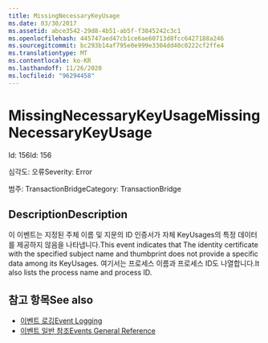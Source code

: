 ```yaml
---
title: MissingNecessaryKeyUsage
ms.date: 03/30/2017
ms.assetid: abce3542-29d8-4b51-ab5f-f3845242c3c1
ms.openlocfilehash: 445747aed47cb1ce6ae60713d8fcc6427188a246
ms.sourcegitcommit: bc293b14af795e0e999e3304dd40c0222cf2ffe4
ms.translationtype: MT
ms.contentlocale: ko-KR
ms.lasthandoff: 11/26/2020
ms.locfileid: "96294458"
---
```

# <a name="missingnecessarykeyusage"></a><span data-ttu-id="5ed4f-102">MissingNecessaryKeyUsage</span><span class="sxs-lookup"><span data-stu-id="5ed4f-102">MissingNecessaryKeyUsage</span></span>

<span data-ttu-id="5ed4f-103">Id: 156</span><span class="sxs-lookup"><span data-stu-id="5ed4f-103">Id: 156</span></span>  
  
 <span data-ttu-id="5ed4f-104">심각도: 오류</span><span class="sxs-lookup"><span data-stu-id="5ed4f-104">Severity: Error</span></span>  
  
 <span data-ttu-id="5ed4f-105">범주: TransactionBridge</span><span class="sxs-lookup"><span data-stu-id="5ed4f-105">Category: TransactionBridge</span></span>  
  
## <a name="description"></a><span data-ttu-id="5ed4f-106">Description</span><span class="sxs-lookup"><span data-stu-id="5ed4f-106">Description</span></span>  

 <span data-ttu-id="5ed4f-107">이 이벤트는 지정된 주체 이름 및 지문의 ID 인증서가 자체 KeyUsages의 특정 데이터를 제공하지 않음을 나타냅니다.</span><span class="sxs-lookup"><span data-stu-id="5ed4f-107">This event indicates that The identity certificate with the specified subject name and thumbprint does not provide a specific data among its KeyUsages.</span></span> <span data-ttu-id="5ed4f-108">여기서는 프로세스 이름과 프로세스 ID도 나열합니다.</span><span class="sxs-lookup"><span data-stu-id="5ed4f-108">It also lists the process name and process ID.</span></span>  
  
## <a name="see-also"></a><span data-ttu-id="5ed4f-109">참고 항목</span><span class="sxs-lookup"><span data-stu-id="5ed4f-109">See also</span></span>

- [<span data-ttu-id="5ed4f-110">이벤트 로깅</span><span class="sxs-lookup"><span data-stu-id="5ed4f-110">Event Logging</span></span>](index.md)
- [<span data-ttu-id="5ed4f-111">이벤트 일반 참조</span><span class="sxs-lookup"><span data-stu-id="5ed4f-111">Events General Reference</span></span>](events-general-reference.md)
